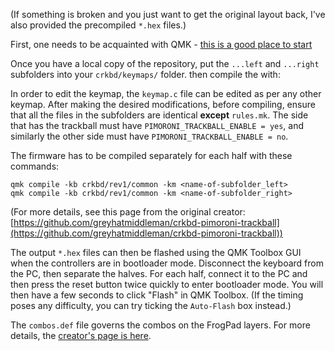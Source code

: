 (If something is broken and you just want to get the original layout back, I've also provided the precompiled `*.hex` files.)

First, one needs to be acquainted with QMK - [this is a good place to start](https://beta.docs.qmk.fm/tutorial/newbs_getting_started)

Once you have a local copy of the repository, put the `...left` and `...right` subfolders into your `crkbd/keymaps/` folder. then compile the  with:

In order to edit the keymap, the `keymap.c` file can be edited as per any other keymap. After making the desired modifications, before compiling, ensure that all the files in the subfolders are identical **except** `rules.mk`. The side that has the trackball must have `PIMORONI_TRACKBALL_ENABLE = yes`, and similarly the other side must have `PIMORONI_TRACKBALL_ENABLE = no`.

The firmware has to be compiled separately for each half with these commands:
```
qmk compile -kb crkbd/rev1/common -km <name-of-subfolder_left>
qmk compile -kb crkbd/rev1/common -km <name-of-subfolder_right>
```
(For more details, see this page from the original creator: 
[https://github.com/greyhatmiddleman/crkbd-pimoroni-trackball](https://github.com/greyhatmiddleman/crkbd-pimoroni-trackball))

The output `*.hex` files can then be flashed using the QMK Toolbox GUI when the controllers are in bootloader mode. Disconnect the keyboard from the PC, then separate the halves. For each half, connect it to the PC and then press the reset button twice quickly to enter bootloader mode. You will then have a few seconds to click "Flash" in QMK Toolbox. (If the timing poses any difficulty, you can try ticking the `Auto-Flash` box instead.)

The `combos.def` file governs the combos on the FrogPad layers. For more details, the [creator's page is here](https://github.com/konomu/qmk_firmware/tree/frogpad/keyboards/crkbd/keymaps/frogpad).
